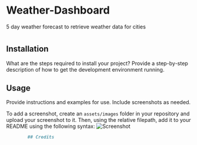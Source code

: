 # Weather-Dashboard
5 day weather forecast to retrieve weather data for cities




# <Weather Dashboard>



## Installation

What are the steps required to install your project? Provide a step-by-step description of how to get the development environment running.

## Usage

Provide instructions and examples for use. Include screenshots as needed.

To add a screenshot, create an `assets/images` folder in your repository and upload your screenshot to it. Then, using the relative filepath, add it to your README using the following syntax:
    ![Screenshot](assets/images/Weather%20Dashboard.png.png)

```md
        ## Credits
